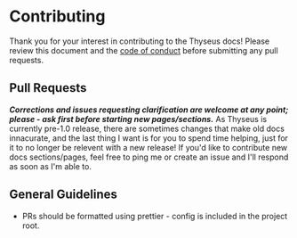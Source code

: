 # Contributing

Thank you for your interest in contributing to the Thyseus docs! Please review
this document and the [code of conduct](./CODE_OF_CONDUCT.md) before submitting
any pull requests.

## Pull Requests

_**Corrections and issues requesting clarification are welcome at any point;
please - ask first before starting new pages/sections.**_ As Thyseus is
currently pre-1.0 release, there are sometimes changes that make old docs
innacurate, and the last thing I want is for you to spend time helping, just for
it to no longer be relevent with a new release! If you'd like to contribute new
docs sections/pages, feel free to ping me or create an issue and I'll respond as
soon as I'm able to.

## General Guidelines

-   PRs should be formatted using prettier - config is included in the project
    root.
